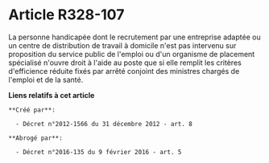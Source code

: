 # Article R328-107

La personne handicapée dont le recrutement par une entreprise adaptée ou un centre de distribution de travail à domicile
n'est pas intervenu sur proposition du service public de l'emploi ou d'un organisme de placement spécialisé n'ouvre droit à
l'aide au poste que si elle remplit les critères d'efficience réduite fixés par arrêté conjoint des ministres chargés de
l'emploi et de la santé.

**Liens relatifs à cet article**

	**Créé par**:

	  - Décret n°2012-1566 du 31 décembre 2012 - art. 8

	**Abrogé par**:

	  - Décret n°2016-135 du 9 février 2016 - art. 5
